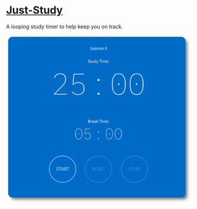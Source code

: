 # [Just-Study](https://0066cc.com/Just-Study/)
A looping study timer to help keep you on track.

![Image of timer](assets/readme.png)
